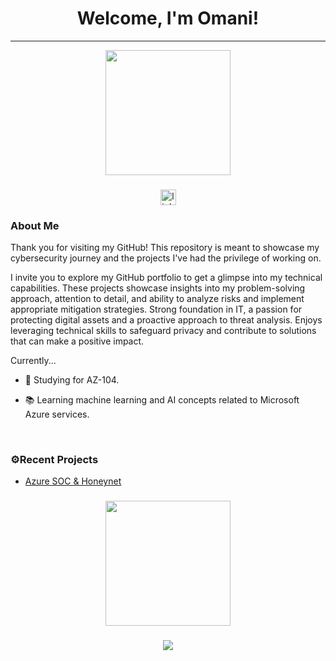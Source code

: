 <center><h1>Welcome, I'm Omani!</h1> <hr/></center>


<div align="center">
  <img height="200" src="https://gitlab.com/iruldanet/iruldanet/-/raw/main/img/gitlab-readme-banner-headerv4.gif" />
</div>

###

<div align="center">
  <a href="https://www.linkedin.com/in/omair24/" target="_blank">
    <img src="https://img.shields.io/static/v1?message=LinkedIn&logo=linkedin&label=&color=0077B5&logoColor=white&labelColor=&style=for-the-badge" height="25" alt="linkedin logo"  />
  </a>

</div>



###
<!-- About and stuffs -->
<h3 align="left">About Me</h3>

Thank you for visiting my GitHub! This repository is meant to showcase my cybersecurity journey and the projects I've had the privilege of working on.


I invite you to explore my GitHub portfolio to get a glimpse into my technical capabilities. These projects showcase insights into my problem-solving approach, attention to detail, and ability to analyze risks and implement appropriate mitigation strategies. Strong foundation in IT, a passion for protecting digital assets and a proactive approach to threat analysis. Enjoys leveraging technical skills to safeguard privacy and contribute to solutions that can make a positive impact. 

Currently...

- 🔭 Studying for AZ-104. 

- 📚 Learning machine learning and AI concepts related to Microsoft Azure services. 


  
<br />

###
<!-- Projects -->
<h3 align="left">⚙️Recent Projects</h3>


* [Azure SOC & Honeynet](https://github.com/Oshun2/Azure-Cloud-SOC)
  

<!-- Tools -->




###
<!-- Footer Banner, Bye Bye -->
<div align="center">
  <img height="200" src="https://gitlab.com/iruldanet/iruldanet/-/raw/main/img/gitlab-readme-banner-footer.gif" />
</div>

###

<!-- Visitor count -->
<div align="center">
  <img src="https://profile-counter.glitch.me/damitasalmon/count.svg?"  />
</div>









